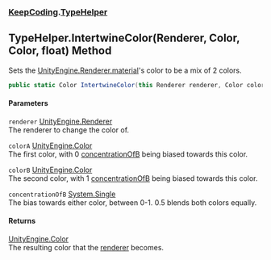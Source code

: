 ### [KeepCoding](KeepCoding.md 'KeepCoding').[TypeHelper](KeepCoding_TypeHelper.md 'KeepCoding.TypeHelper')
## TypeHelper.IntertwineColor(Renderer, Color, Color, float) Method
Sets the [UnityEngine.Renderer.material](https://docs.microsoft.com/en-us/dotnet/api/UnityEngine.Renderer.material 'UnityEngine.Renderer.material')'s color to be a mix of 2 colors.  
```csharp
public static Color IntertwineColor(this Renderer renderer, Color colorA, Color colorB, float concentrationOfB=0.5f);
```
#### Parameters
<a name='KeepCoding_TypeHelper_IntertwineColor(Renderer_Color_Color_float)_renderer'></a>
`renderer` [UnityEngine.Renderer](https://docs.microsoft.com/en-us/dotnet/api/UnityEngine.Renderer 'UnityEngine.Renderer')  
The renderer to change the color of.
  
<a name='KeepCoding_TypeHelper_IntertwineColor(Renderer_Color_Color_float)_colorA'></a>
`colorA` [UnityEngine.Color](https://docs.microsoft.com/en-us/dotnet/api/UnityEngine.Color 'UnityEngine.Color')  
The first color, with 0 [concentrationOfB](KeepCoding_TypeHelper_IntertwineColor(Renderer_Color_Color_float).md#KeepCoding_TypeHelper_IntertwineColor(Renderer_Color_Color_float)_concentrationOfB 'KeepCoding.TypeHelper.IntertwineColor(Renderer, Color, Color, float).concentrationOfB') being biased towards this color.
  
<a name='KeepCoding_TypeHelper_IntertwineColor(Renderer_Color_Color_float)_colorB'></a>
`colorB` [UnityEngine.Color](https://docs.microsoft.com/en-us/dotnet/api/UnityEngine.Color 'UnityEngine.Color')  
The second color, with 1 [concentrationOfB](KeepCoding_TypeHelper_IntertwineColor(Renderer_Color_Color_float).md#KeepCoding_TypeHelper_IntertwineColor(Renderer_Color_Color_float)_concentrationOfB 'KeepCoding.TypeHelper.IntertwineColor(Renderer, Color, Color, float).concentrationOfB') being biased towards this color.
  
<a name='KeepCoding_TypeHelper_IntertwineColor(Renderer_Color_Color_float)_concentrationOfB'></a>
`concentrationOfB` [System.Single](https://docs.microsoft.com/en-us/dotnet/api/System.Single 'System.Single')  
The bias towards either color, between 0-1. 0.5 blends both colors equally.
  
#### Returns
[UnityEngine.Color](https://docs.microsoft.com/en-us/dotnet/api/UnityEngine.Color 'UnityEngine.Color')  
The resulting color that the [renderer](KeepCoding_TypeHelper_IntertwineColor(Renderer_Color_Color_float).md#KeepCoding_TypeHelper_IntertwineColor(Renderer_Color_Color_float)_renderer 'KeepCoding.TypeHelper.IntertwineColor(Renderer, Color, Color, float).renderer') becomes.
